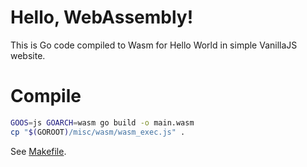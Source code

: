 # Hello, WebAssembly!
This is Go code compiled to Wasm for Hello World in simple VanillaJS website.
# Compile
```zsh
GOOS=js GOARCH=wasm go build -o main.wasm
cp "$(GOROOT)/misc/wasm/wasm_exec.js" .
```
See [Makefile](https://github.com/KlosStepan/Go-to-Wasm/blob/main/hellowasm-fiddle/Makefile).